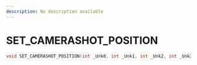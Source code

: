 ```yaml
---
description: No description available 
---
```


# SET_CAMERASHOT_POSITION

```cpp
void SET_CAMERASHOT_POSITION(int _Unk0, int _Unk1, int _Unk2, int _Unk3);
```